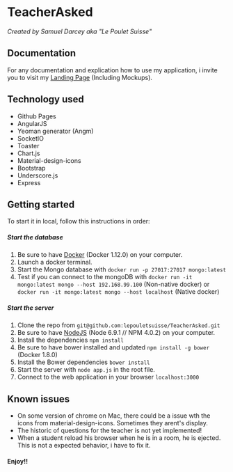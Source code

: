 # TeacherAsked
*Created by Samuel Darcey aka "Le Poulet Suisse"*
## Documentation
For any documentation and explication how to use my application, i invite you to visit my [Landing Page](https://lepouletsuisse.github.io/TeacherAsked/) (Including Mockups).
## Technology used
- Github Pages
- AngularJS
- Yeoman generator (Angm)
- SocketIO
- Toaster
- Chart.js
- Material-design-icons
- Bootstrap
- Underscore.js
- Express

## Getting started
To start it in local, follow this instructions in order:
##### Start the database
1. Be sure to have [Docker](https://www.docker.com/) (Docker 1.12.0) on your computer.
2. Launch a docker terminal.
3. Start the Mongo database with `docker run -p 27017:27017 mongo:latest`
4. Test if you can connect to the mongoDB with `docker run -it mongo:latest mongo --host 192.168.99.100` (Non-native docker) or `docker run -it mongo:latest mongo --host localhost` (Native docker)

##### Start the server
1. Clone the repo from `git@github.com:lepouletsuisse/TeacherAsked.git`
2. Be sure to have [NodeJS](https://nodejs.org/en/) (Node 6.9.1 // NPM 4.0.2) on your computer.
3. Install the dependencies `npm install`
4. Be sure to have bower installed and updated `npm install -g bower` (Docker 1.8.0)
5. Install the Bower dependencies `bower install`
6. Start the server with `node app.js` in the root file.
7. Connect to the web application in your browser `localhost:3000`

## Known issues
- On some version of chrome on Mac, there could be a issue wth the icons from material-design-icons. Sometimes they arent's display.
- The historic of questions for the teacher is not yet implemented!
- When a student reload his browser when he is in a room, he is ejected. This is not a expected behavior, i have to fix it.

#### Enjoy!!
